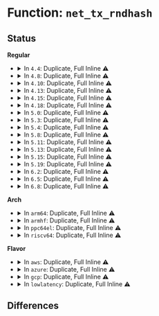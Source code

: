 # Function: <code>net_tx_rndhash</code>

## Status
<b>Regular</b>
<ul>
<li>
<details>
<summary>In <code>4.4</code>: Duplicate, Full Inline ⚠️</summary>

**Collision:** Static Duplication

**Inline:** Full

**Transformation:** False

**Instances:**

```
In net/ipv4/tcp_input.c (ffffffff8176e026)
Location: include/net/sock.h:1691
Inline: True
Inline callers:
  - net/ipv4/tcp_input.c:tcp_conn_request
```
```
In net/ipv4/tcp_output.c (ffffffff81774fee)
Location: include/net/sock.h:1691
Inline: True
```
```
In net/ipv4/tcp_timer.c (ffffffff8177a5ad)
Location: include/net/sock.h:1691
Inline: True
```
```
In net/ipv4/tcp_ipv4.c (ffffffff8177c67b)
Location: include/net/sock.h:1691
Inline: True
Inline callers:
  - net/ipv4/tcp_ipv4.c:tcp_v4_connect
```
```
In net/ipv4/datagram.c (ffffffff81783fb5)
Location: include/net/sock.h:1691
Inline: True
Inline callers:
  - net/ipv4/datagram.c:__ip4_datagram_connect
```
```
In net/ipv6/tcp_ipv6.c (ffffffff817f00ae)
Location: include/net/sock.h:1691
Inline: True
Inline callers:
  - net/ipv6/tcp_ipv6.c:tcp_v6_connect
```
```
In net/ipv6/datagram.c (ffffffff817f42c1)
Location: include/net/sock.h:1691
Inline: True
Inline callers:
  - net/ipv6/datagram.c:__ip6_datagram_connect
```
</details>
</li>
<li>
<details>
<summary>In <code>4.8</code>: Duplicate, Full Inline ⚠️</summary>

**Collision:** Static Duplication

**Inline:** Full

**Transformation:** False

**Instances:**

```
In net/core/sock.c (ffffffff8176b5da)
Location: include/net/sock.h:1652
Inline: True
Inline callers:
  - net/core/sock.c:sock_setsockopt
```
```
In net/ipv4/tcp_input.c (ffffffff817dc44b)
Location: include/net/sock.h:1652
Inline: True
Inline callers:
  - net/ipv4/tcp_input.c:tcp_conn_request
```
```
In net/ipv4/tcp_output.c (ffffffff817e1fae)
Location: include/net/sock.h:1652
Inline: True
```
```
In net/ipv4/tcp_timer.c (ffffffff817e77e1)
Location: include/net/sock.h:1652
Inline: True
Inline callers:
  - net/ipv4/tcp_timer.c:tcp_retransmit_timer
  - net/ipv4/tcp_timer.c:tcp_retransmit_timer
```
```
In net/ipv4/tcp_ipv4.c (ffffffff817e9fc4)
Location: include/net/sock.h:1652
Inline: True
Inline callers:
  - net/ipv4/tcp_ipv4.c:tcp_v4_connect
```
```
In net/ipv4/datagram.c (ffffffff817f1547)
Location: include/net/sock.h:1652
Inline: True
Inline callers:
  - net/ipv4/datagram.c:__ip4_datagram_connect
```
```
In net/ipv6/tcp_ipv6.c (ffffffff8185eef9)
Location: include/net/sock.h:1652
Inline: True
Inline callers:
  - net/ipv6/tcp_ipv6.c:tcp_v6_connect
```
```
In net/ipv6/datagram.c (ffffffff818639d2)
Location: include/net/sock.h:1652
Inline: True
Inline callers:
  - net/ipv6/datagram.c:ip6_datagram_connect
```
</details>
</li>
<li>
<details>
<summary>In <code>4.10</code>: Duplicate, Full Inline ⚠️</summary>

**Collision:** Static Duplication

**Inline:** Full

**Transformation:** False

**Instances:**

```
In net/core/sock.c (ffffffff817986ad)
Location: include/net/sock.h:1714
Inline: True
Inline callers:
  - net/core/sock.c:sock_setsockopt
```
```
In net/ipv4/tcp_input.c (ffffffff8180c37d)
Location: include/net/sock.h:1714
Inline: True
Inline callers:
  - net/ipv4/tcp_input.c:tcp_conn_request
```
```
In net/ipv4/tcp_output.c (ffffffff8181251e)
Location: include/net/sock.h:1714
Inline: True
```
```
In net/ipv4/tcp_timer.c (ffffffff81817f5c)
Location: include/net/sock.h:1714
Inline: True
Inline callers:
  - net/ipv4/tcp_timer.c:tcp_retransmit_timer
  - net/ipv4/tcp_timer.c:tcp_retransmit_timer
  - net/ipv4/tcp_timer.c:tcp_retransmit_timer
  - net/ipv4/tcp_timer.c:tcp_retransmit_timer
```
```
In net/ipv4/tcp_ipv4.c (ffffffff8181a741)
Location: include/net/sock.h:1714
Inline: True
Inline callers:
  - net/ipv4/tcp_ipv4.c:tcp_v4_connect
```
```
In net/ipv4/datagram.c (ffffffff81822123)
Location: include/net/sock.h:1714
Inline: True
Inline callers:
  - net/ipv4/datagram.c:__ip4_datagram_connect
```
```
In net/ipv6/tcp_ipv6.c (ffffffff8189108a)
Location: include/net/sock.h:1714
Inline: True
Inline callers:
  - net/ipv6/tcp_ipv6.c:tcp_v6_connect
```
```
In net/ipv6/datagram.c (ffffffff81895f51)
Location: include/net/sock.h:1714
Inline: True
Inline callers:
  - net/ipv6/datagram.c:__ip6_datagram_connect
```
</details>
</li>
<li>
<details>
<summary>In <code>4.13</code>: Duplicate, Full Inline ⚠️</summary>

**Collision:** Static Duplication

**Inline:** Full

**Transformation:** False

**Instances:**

```
In net/core/sock.c (ffffffff817b6246)
Location: include/net/sock.h:1719
Inline: True
Inline callers:
  - net/core/sock.c:sock_setsockopt
```
```
In net/ipv4/tcp_input.c (ffffffff8182c500)
Location: include/net/sock.h:1719
Inline: True
Inline callers:
  - net/ipv4/tcp_input.c:tcp_conn_request
```
```
In net/ipv4/tcp_output.c (ffffffff8183278e)
Location: include/net/sock.h:1719
Inline: True
```
```
In net/ipv4/tcp_timer.c (ffffffff81838474)
Location: include/net/sock.h:1719
Inline: True
Inline callers:
  - net/ipv4/tcp_timer.c:tcp_retransmit_timer
  - net/ipv4/tcp_timer.c:tcp_retransmit_timer
  - net/ipv4/tcp_timer.c:tcp_retransmit_timer
  - net/ipv4/tcp_timer.c:tcp_retransmit_timer
```
```
In net/ipv4/tcp_ipv4.c (ffffffff8183aed4)
Location: include/net/sock.h:1719
Inline: True
Inline callers:
  - net/ipv4/tcp_ipv4.c:tcp_v4_connect
```
```
In net/ipv4/datagram.c (ffffffff81842d8d)
Location: include/net/sock.h:1719
Inline: True
Inline callers:
  - net/ipv4/datagram.c:__ip4_datagram_connect
```
```
In net/ipv4/syncookies.c (ffffffff8186e27d)
Location: include/net/sock.h:1719
Inline: True
Inline callers:
  - net/ipv4/syncookies.c:cookie_v4_check
```
```
In net/ipv6/tcp_ipv6.c (ffffffff818b765e)
Location: include/net/sock.h:1719
Inline: True
Inline callers:
  - net/ipv6/tcp_ipv6.c:tcp_v6_connect
```
```
In net/ipv6/datagram.c (ffffffff818bc64c)
Location: include/net/sock.h:1719
Inline: True
Inline callers:
  - net/ipv6/datagram.c:__ip6_datagram_connect
```
```
In net/ipv6/syncookies.c (ffffffff818c84be)
Location: include/net/sock.h:1719
Inline: True
Inline callers:
  - net/ipv6/syncookies.c:cookie_v6_check
```
</details>
</li>
<li>
<details>
<summary>In <code>4.15</code>: Duplicate, Full Inline ⚠️</summary>

**Collision:** Static Duplication

**Inline:** Full

**Transformation:** False

**Instances:**

```
In net/core/sock.c (ffffffff8182e7de)
Location: include/net/sock.h:1733
Inline: True
Inline callers:
  - net/core/sock.c:sock_setsockopt
```
```
In net/ipv4/tcp_input.c (ffffffff818ab3d3)
Location: include/net/sock.h:1733
Inline: True
Inline callers:
  - net/ipv4/tcp_input.c:tcp_conn_request
```
```
In net/ipv4/tcp_output.c (ffffffff818b193e)
Location: include/net/sock.h:1733
Inline: True
```
```
In net/ipv4/tcp_timer.c (ffffffff818b7b90)
Location: include/net/sock.h:1733
Inline: True
Inline callers:
  - net/ipv4/tcp_timer.c:tcp_retransmit_timer
  - net/ipv4/tcp_timer.c:tcp_retransmit_timer
  - net/ipv4/tcp_timer.c:tcp_retransmit_timer
  - net/ipv4/tcp_timer.c:tcp_retransmit_timer
```
```
In net/ipv4/tcp_ipv4.c (ffffffff818bab04)
Location: include/net/sock.h:1733
Inline: True
Inline callers:
  - net/ipv4/tcp_ipv4.c:tcp_v4_connect
```
```
In net/ipv4/datagram.c (ffffffff818c26f0)
Location: include/net/sock.h:1733
Inline: True
Inline callers:
  - net/ipv4/datagram.c:__ip4_datagram_connect
```
```
In net/ipv4/syncookies.c (ffffffff818eec0d)
Location: include/net/sock.h:1733
Inline: True
Inline callers:
  - net/ipv4/syncookies.c:cookie_v4_check
```
```
In net/ipv6/tcp_ipv6.c (ffffffff8193a4a4)
Location: include/net/sock.h:1733
Inline: True
Inline callers:
  - net/ipv6/tcp_ipv6.c:tcp_v6_connect
```
```
In net/ipv6/datagram.c (ffffffff8193f772)
Location: include/net/sock.h:1733
Inline: True
Inline callers:
  - net/ipv6/datagram.c:__ip6_datagram_connect
```
```
In net/ipv6/syncookies.c (ffffffff8194ba74)
Location: include/net/sock.h:1733
Inline: True
Inline callers:
  - net/ipv6/syncookies.c:cookie_v6_check
```
</details>
</li>
<li>
<details>
<summary>In <code>4.18</code>: Duplicate, Full Inline ⚠️</summary>

**Collision:** Static Duplication

**Inline:** Full

**Transformation:** False

**Instances:**

```
In net/core/sock.c (ffffffff81878c71)
Location: include/net/sock.h:1744
Inline: True
Inline callers:
  - net/core/sock.c:sock_setsockopt
```
```
In net/ipv4/tcp_input.c (ffffffff81900816)
Location: include/net/sock.h:1744
Inline: True
Inline callers:
  - net/ipv4/tcp_input.c:tcp_conn_request
```
```
In net/ipv4/tcp_output.c (ffffffff81906b7e)
Location: include/net/sock.h:1744
Inline: True
```
```
In net/ipv4/tcp_timer.c (ffffffff8190d4a2)
Location: include/net/sock.h:1744
Inline: True
Inline callers:
  - net/ipv4/tcp_timer.c:tcp_retransmit_timer
  - net/ipv4/tcp_timer.c:tcp_retransmit_timer
  - net/ipv4/tcp_timer.c:tcp_retransmit_timer
  - net/ipv4/tcp_timer.c:tcp_retransmit_timer
```
```
In net/ipv4/tcp_ipv4.c (ffffffff8190f57f)
Location: include/net/sock.h:1744
Inline: True
Inline callers:
  - net/ipv4/tcp_ipv4.c:tcp_v4_connect
```
```
In net/ipv4/datagram.c (ffffffff81918338)
Location: include/net/sock.h:1744
Inline: True
Inline callers:
  - net/ipv4/datagram.c:__ip4_datagram_connect
```
```
In net/ipv4/syncookies.c (ffffffff8194551d)
Location: include/net/sock.h:1744
Inline: True
Inline callers:
  - net/ipv4/syncookies.c:cookie_v4_check
```
```
In net/ipv6/tcp_ipv6.c (ffffffff81993470)
Location: include/net/sock.h:1744
Inline: True
Inline callers:
  - net/ipv6/tcp_ipv6.c:tcp_v6_connect
```
```
In net/ipv6/datagram.c (ffffffff819984e8)
Location: include/net/sock.h:1744
Inline: True
Inline callers:
  - net/ipv6/datagram.c:__ip6_datagram_connect
```
```
In net/ipv6/syncookies.c (ffffffff819a4d10)
Location: include/net/sock.h:1744
Inline: True
Inline callers:
  - net/ipv6/syncookies.c:cookie_v6_check
```
</details>
</li>
<li>
<details>
<summary>In <code>5.0</code>: Duplicate, Full Inline ⚠️</summary>

**Collision:** Static Duplication

**Inline:** Full

**Transformation:** False

**Instances:**

```
In net/core/sock.c (ffffffff81899629)
Location: include/net/sock.h:1829
Inline: True
Inline callers:
  - net/core/sock.c:sock_setsockopt
```
```
In net/ipv4/tcp_input.c (ffffffff8192e96e)
Location: include/net/sock.h:1829
Inline: True
Inline callers:
  - net/ipv4/tcp_input.c:tcp_conn_request
  - net/ipv4/tcp_input.c:tcp_data_queue
  - net/ipv4/tcp_input.c:tcp_send_dupack
```
```
In net/ipv4/tcp_output.c (ffffffff8193532e)
Location: include/net/sock.h:1829
Inline: True
```
```
In net/ipv4/tcp_timer.c (ffffffff8193b888)
Location: include/net/sock.h:1829
Inline: True
Inline callers:
  - net/ipv4/tcp_timer.c:tcp_retransmit_timer
  - net/ipv4/tcp_timer.c:tcp_retransmit_timer
  - net/ipv4/tcp_timer.c:tcp_retransmit_timer
  - net/ipv4/tcp_timer.c:tcp_retransmit_timer
```
```
In net/ipv4/tcp_ipv4.c (ffffffff8193d9a6)
Location: include/net/sock.h:1829
Inline: True
Inline callers:
  - net/ipv4/tcp_ipv4.c:tcp_v4_connect
```
```
In net/ipv4/datagram.c (ffffffff81946a8c)
Location: include/net/sock.h:1829
Inline: True
Inline callers:
  - net/ipv4/datagram.c:__ip4_datagram_connect
```
```
In net/ipv4/syncookies.c (ffffffff819758d0)
Location: include/net/sock.h:1829
Inline: True
Inline callers:
  - net/ipv4/syncookies.c:cookie_v4_check
```
```
In net/ipv6/tcp_ipv6.c (ffffffff819c980b)
Location: include/net/sock.h:1829
Inline: True
Inline callers:
  - net/ipv6/tcp_ipv6.c:tcp_v6_connect
```
```
In net/ipv6/datagram.c (ffffffff819ceeb1)
Location: include/net/sock.h:1829
Inline: True
Inline callers:
  - net/ipv6/datagram.c:__ip6_datagram_connect
```
```
In net/ipv6/syncookies.c (ffffffff819db814)
Location: include/net/sock.h:1829
Inline: True
Inline callers:
  - net/ipv6/syncookies.c:cookie_v6_check
```
</details>
</li>
<li>
<details>
<summary>In <code>5.3</code>: Duplicate, Full Inline ⚠️</summary>

**Collision:** Static Duplication

**Inline:** Full

**Transformation:** False

**Instances:**

```
In net/core/sock.c (ffffffff818e3cca)
Location: include/net/sock.h:1841
Inline: True
Inline callers:
  - net/core/sock.c:sock_setsockopt
```
```
In net/ipv4/tcp_input.c (ffffffff81991f2c)
Location: include/net/sock.h:1841
Inline: True
Inline callers:
  - net/ipv4/tcp_input.c:tcp_conn_request
  - net/ipv4/tcp_input.c:tcp_data_queue
  - net/ipv4/tcp_input.c:tcp_send_dupack
```
```
In net/ipv4/tcp_output.c (ffffffff81998cef)
Location: include/net/sock.h:1841
Inline: True
```
```
In net/ipv4/tcp_timer.c (ffffffff8199fcd8)
Location: include/net/sock.h:1841
Inline: True
Inline callers:
  - net/ipv4/tcp_timer.c:tcp_retransmit_timer
  - net/ipv4/tcp_timer.c:tcp_retransmit_timer
  - net/ipv4/tcp_timer.c:tcp_retransmit_timer
  - net/ipv4/tcp_timer.c:tcp_retransmit_timer
```
```
In net/ipv4/tcp_ipv4.c (ffffffff819a1df1)
Location: include/net/sock.h:1841
Inline: True
Inline callers:
  - net/ipv4/tcp_ipv4.c:tcp_v4_connect
```
```
In net/ipv4/datagram.c (ffffffff819ab0de)
Location: include/net/sock.h:1841
Inline: True
Inline callers:
  - net/ipv4/datagram.c:__ip4_datagram_connect
```
```
In net/ipv4/syncookies.c (ffffffff819df41b)
Location: include/net/sock.h:1841
Inline: True
Inline callers:
  - net/ipv4/syncookies.c:cookie_v4_check
```
```
In net/ipv6/tcp_ipv6.c (ffffffff81a38284)
Location: include/net/sock.h:1841
Inline: True
Inline callers:
  - net/ipv6/tcp_ipv6.c:tcp_v6_connect
```
```
In net/ipv6/datagram.c (ffffffff81a3da3b)
Location: include/net/sock.h:1841
Inline: True
Inline callers:
  - net/ipv6/datagram.c:__ip6_datagram_connect
```
```
In net/ipv6/syncookies.c (ffffffff81a4a49e)
Location: include/net/sock.h:1841
Inline: True
Inline callers:
  - net/ipv6/syncookies.c:cookie_v6_check
```
</details>
</li>
<li>
<details>
<summary>In <code>5.4</code>: Duplicate, Full Inline ⚠️</summary>

**Collision:** Static Duplication

**Inline:** Full

**Transformation:** False

**Instances:**

```
In net/core/sock.c (ffffffff81915eab)
Location: include/net/sock.h:1851
Inline: True
Inline callers:
  - net/core/sock.c:sock_setsockopt
```
```
In net/ipv4/tcp_input.c (ffffffff819c8d15)
Location: include/net/sock.h:1851
Inline: True
Inline callers:
  - net/ipv4/tcp_input.c:tcp_conn_request
  - net/ipv4/tcp_input.c:tcp_data_queue
  - net/ipv4/tcp_input.c:tcp_send_dupack
```
```
In net/ipv4/tcp_output.c (ffffffff819cf80f)
Location: include/net/sock.h:1851
Inline: True
```
```
In net/ipv4/tcp_timer.c (ffffffff819d68af)
Location: include/net/sock.h:1851
Inline: True
Inline callers:
  - net/ipv4/tcp_timer.c:tcp_retransmit_timer
  - net/ipv4/tcp_timer.c:tcp_retransmit_timer
  - net/ipv4/tcp_timer.c:tcp_retransmit_timer
  - net/ipv4/tcp_timer.c:tcp_retransmit_timer
```
```
In net/ipv4/tcp_ipv4.c (ffffffff819d8ab1)
Location: include/net/sock.h:1851
Inline: True
Inline callers:
  - net/ipv4/tcp_ipv4.c:tcp_v4_connect
```
```
In net/ipv4/datagram.c (ffffffff819e1dae)
Location: include/net/sock.h:1851
Inline: True
Inline callers:
  - net/ipv4/datagram.c:__ip4_datagram_connect
```
```
In net/ipv4/syncookies.c (ffffffff81a16488)
Location: include/net/sock.h:1851
Inline: True
Inline callers:
  - net/ipv4/syncookies.c:cookie_v4_check
```
```
In net/ipv6/tcp_ipv6.c (ffffffff81a6edcc)
Location: include/net/sock.h:1851
Inline: True
Inline callers:
  - net/ipv6/tcp_ipv6.c:tcp_v6_connect
```
```
In net/ipv6/datagram.c (ffffffff81a746ab)
Location: include/net/sock.h:1851
Inline: True
Inline callers:
  - net/ipv6/datagram.c:__ip6_datagram_connect
```
```
In net/ipv6/syncookies.c (ffffffff81a81066)
Location: include/net/sock.h:1851
Inline: True
Inline callers:
  - net/ipv6/syncookies.c:cookie_v6_check
```
</details>
</li>
<li>
<details>
<summary>In <code>5.8</code>: Duplicate, Full Inline ⚠️</summary>

**Collision:** Static Duplication

**Inline:** Full

**Transformation:** False

**Instances:**

```
In net/core/sock.c (ffffffff819e93f2)
Location: include/net/sock.h:1900
Inline: True
Inline callers:
  - net/core/sock.c:sock_setsockopt
```
```
In net/ipv4/tcp_input.c (ffffffff81ab4082)
Location: include/net/sock.h:1900
Inline: True
Inline callers:
  - net/ipv4/tcp_input.c:tcp_conn_request
  - net/ipv4/tcp_input.c:tcp_data_queue
  - net/ipv4/tcp_input.c:tcp_send_dupack
```
```
In net/ipv4/tcp_output.c (ffffffff81abc60f)
Location: include/net/sock.h:1900
Inline: True
```
```
In net/ipv4/tcp_timer.c (ffffffff81ac2899)
Location: include/net/sock.h:1900
Inline: True
Inline callers:
  - net/ipv4/tcp_timer.c:tcp_write_timeout
  - net/ipv4/tcp_timer.c:tcp_write_timeout
  - net/ipv4/tcp_timer.c:tcp_write_timeout
  - net/ipv4/tcp_timer.c:tcp_write_timeout
```
```
In net/ipv4/tcp_ipv4.c (ffffffff81ac54f7)
Location: include/net/sock.h:1900
Inline: True
Inline callers:
  - net/ipv4/tcp_ipv4.c:tcp_v4_connect
```
```
In net/ipv4/datagram.c (ffffffff81acf61f)
Location: include/net/sock.h:1900
Inline: True
Inline callers:
  - net/ipv4/datagram.c:__ip4_datagram_connect
```
```
In net/ipv4/syncookies.c (ffffffff81b07499)
Location: include/net/sock.h:1900
Inline: True
Inline callers:
  - net/ipv4/syncookies.c:cookie_v4_check
```
```
In net/ipv6/tcp_ipv6.c (ffffffff81b67a02)
Location: include/net/sock.h:1900
Inline: True
Inline callers:
  - net/ipv6/tcp_ipv6.c:tcp_v6_connect
```
```
In net/ipv6/datagram.c (ffffffff81b6e8b3)
Location: include/net/sock.h:1900
Inline: True
Inline callers:
  - net/ipv6/datagram.c:__ip6_datagram_connect
```
```
In net/ipv6/syncookies.c (ffffffff81b7bd05)
Location: include/net/sock.h:1900
Inline: True
Inline callers:
  - net/ipv6/syncookies.c:cookie_v6_check
```
</details>
</li>
<li>
<details>
<summary>In <code>5.11</code>: Duplicate, Full Inline ⚠️</summary>

**Collision:** Static Duplication

**Inline:** Full

**Transformation:** False

**Instances:**

```
In net/core/sock.c (ffffffff819e92b4)
Location: include/net/sock.h:1912
Inline: True
Inline callers:
  - net/core/sock.c:sock_setsockopt
```
```
In net/ipv4/tcp_input.c (ffffffff81abe9b1)
Location: include/net/sock.h:1912
Inline: True
Inline callers:
  - net/ipv4/tcp_input.c:tcp_conn_request
  - net/ipv4/tcp_input.c:tcp_data_queue
  - net/ipv4/tcp_input.c:tcp_send_dupack
```
```
In net/ipv4/tcp_output.c (ffffffff81ac79af)
Location: include/net/sock.h:1912
Inline: True
```
```
In net/ipv4/tcp_timer.c (ffffffff81ace1e5)
Location: include/net/sock.h:1912
Inline: True
Inline callers:
  - net/ipv4/tcp_timer.c:tcp_write_timeout
```
```
In net/ipv4/tcp_ipv4.c (ffffffff81ad1186)
Location: include/net/sock.h:1912
Inline: True
Inline callers:
  - net/ipv4/tcp_ipv4.c:tcp_v4_connect
```
```
In net/ipv4/datagram.c (ffffffff81adb624)
Location: include/net/sock.h:1912
Inline: True
Inline callers:
  - net/ipv4/datagram.c:__ip4_datagram_connect
```
```
In net/ipv4/syncookies.c (ffffffff81b15899)
Location: include/net/sock.h:1912
Inline: True
Inline callers:
  - net/ipv4/syncookies.c:cookie_v4_check
```
```
In net/ipv6/tcp_ipv6.c (ffffffff81b76221)
Location: include/net/sock.h:1912
Inline: True
Inline callers:
  - net/ipv6/tcp_ipv6.c:tcp_v6_connect
```
```
In net/ipv6/datagram.c (ffffffff81b7d48f)
Location: include/net/sock.h:1912
Inline: True
Inline callers:
  - net/ipv6/datagram.c:__ip6_datagram_connect
```
```
In net/ipv6/syncookies.c (ffffffff81b8ad7b)
Location: include/net/sock.h:1912
Inline: True
Inline callers:
  - net/ipv6/syncookies.c:cookie_v6_check
```
</details>
</li>
<li>
<details>
<summary>In <code>5.13</code>: Duplicate, Full Inline ⚠️</summary>

**Collision:** Static Duplication

**Inline:** Full

**Transformation:** False

**Instances:**

```
In net/core/sock.c (ffffffff819cf3d1)
Location: include/net/sock.h:1928
Inline: True
Inline callers:
  - net/core/sock.c:sock_setsockopt
```
```
In net/ipv4/tcp_input.c (ffffffff81aaad22)
Location: include/net/sock.h:1928
Inline: True
Inline callers:
  - net/ipv4/tcp_input.c:tcp_conn_request
  - net/ipv4/tcp_input.c:tcp_data_queue
  - net/ipv4/tcp_input.c:tcp_send_dupack
```
```
In net/ipv4/tcp_output.c (ffffffff81ab2a0f)
Location: include/net/sock.h:1928
Inline: True
```
```
In net/ipv4/tcp_timer.c (ffffffff81ab937b)
Location: include/net/sock.h:1928
Inline: True
Inline callers:
  - net/ipv4/tcp_timer.c:tcp_write_timeout
```
```
In net/ipv4/tcp_ipv4.c (ffffffff81abc177)
Location: include/net/sock.h:1928
Inline: True
Inline callers:
  - net/ipv4/tcp_ipv4.c:tcp_v4_connect
```
```
In net/ipv4/datagram.c (ffffffff81ac6694)
Location: include/net/sock.h:1928
Inline: True
Inline callers:
  - net/ipv4/datagram.c:__ip4_datagram_connect
```
```
In net/ipv4/syncookies.c (ffffffff81b036ab)
Location: include/net/sock.h:1928
Inline: True
Inline callers:
  - net/ipv4/syncookies.c:cookie_v4_check
```
```
In net/ipv6/tcp_ipv6.c (ffffffff81b64c55)
Location: include/net/sock.h:1928
Inline: True
Inline callers:
  - net/ipv6/tcp_ipv6.c:tcp_v6_connect
```
```
In net/ipv6/datagram.c (ffffffff81b6c073)
Location: include/net/sock.h:1928
Inline: True
Inline callers:
  - net/ipv6/datagram.c:__ip6_datagram_connect
```
```
In net/ipv6/syncookies.c (ffffffff81b79bde)
Location: include/net/sock.h:1928
Inline: True
Inline callers:
  - net/ipv6/syncookies.c:cookie_v6_check
```
</details>
</li>
<li>
<details>
<summary>In <code>5.15</code>: Duplicate, Full Inline ⚠️</summary>

**Collision:** Static Duplication

**Inline:** Full

**Transformation:** False

**Instances:**

```
In net/core/sock.c (ffffffff81a7f058)
Location: include/net/sock.h:1968
Inline: True
Inline callers:
  - net/core/sock.c:sock_setsockopt
```
```
In net/ipv4/tcp_input.c (ffffffff81b6722a)
Location: include/net/sock.h:1968
Inline: True
Inline callers:
  - net/ipv4/tcp_input.c:tcp_conn_request
  - net/ipv4/tcp_input.c:tcp_data_queue
  - net/ipv4/tcp_input.c:tcp_send_dupack
```
```
In net/ipv4/tcp_output.c (ffffffff81b6f8df)
Location: include/net/sock.h:1968
Inline: True
```
```
In net/ipv4/tcp_timer.c (ffffffff81b767d4)
Location: include/net/sock.h:1968
Inline: True
Inline callers:
  - net/ipv4/tcp_timer.c:tcp_write_timeout
```
```
In net/ipv4/tcp_ipv4.c (ffffffff81b79277)
Location: include/net/sock.h:1968
Inline: True
Inline callers:
  - net/ipv4/tcp_ipv4.c:tcp_v4_connect
```
```
In net/ipv4/datagram.c (ffffffff81b84ea4)
Location: include/net/sock.h:1968
Inline: True
Inline callers:
  - net/ipv4/datagram.c:__ip4_datagram_connect
```
```
In net/ipv4/syncookies.c (ffffffff81bc593b)
Location: include/net/sock.h:1968
Inline: True
Inline callers:
  - net/ipv4/syncookies.c:cookie_v4_check
```
```
In net/ipv6/tcp_ipv6.c (ffffffff81c2ce80)
Location: include/net/sock.h:1968
Inline: True
Inline callers:
  - net/ipv6/tcp_ipv6.c:tcp_v6_connect
```
```
In net/ipv6/datagram.c (ffffffff81c33f0c)
Location: include/net/sock.h:1968
Inline: True
Inline callers:
  - net/ipv6/datagram.c:__ip6_datagram_connect
```
```
In net/ipv6/syncookies.c (ffffffff81c44888)
Location: include/net/sock.h:1968
Inline: True
Inline callers:
  - net/ipv6/syncookies.c:cookie_v6_check
```
</details>
</li>
<li>
<details>
<summary>In <code>5.19</code>: Duplicate, Full Inline ⚠️</summary>

**Collision:** Static Duplication

**Inline:** Full

**Transformation:** False

**Instances:**

```
In net/core/sock.c (ffffffff81bf23c7)
Location: include/net/sock.h:2089
Inline: True
Inline callers:
  - net/core/sock.c:sock_setsockopt
```
```
In net/ipv4/tcp_input.c (ffffffff81cf61ee)
Location: include/net/sock.h:2089
Inline: True
Inline callers:
  - net/ipv4/tcp_input.c:tcp_conn_request
  - net/ipv4/tcp_input.c:tcp_data_queue
  - net/ipv4/tcp_input.c:tcp_send_dupack
```
```
In net/ipv4/tcp_output.c (ffffffff81cfef47)
Location: include/net/sock.h:2089
Inline: True
Inline callers:
  - net/ipv4/tcp_output.c:tcp_rtx_synack
```
```
In net/ipv4/tcp_timer.c (ffffffff81d05f39)
Location: include/net/sock.h:2089
Inline: True
Inline callers:
  - net/ipv4/tcp_timer.c:tcp_write_timeout
```
```
In net/ipv4/tcp_ipv4.c (ffffffff81d087ca)
Location: include/net/sock.h:2089
Inline: True
Inline callers:
  - net/ipv4/tcp_ipv4.c:tcp_v4_connect
```
```
In net/ipv4/datagram.c (ffffffff81d15746)
Location: include/net/sock.h:2089
Inline: True
Inline callers:
  - net/ipv4/datagram.c:__ip4_datagram_connect
```
```
In net/ipv4/syncookies.c (ffffffff81d5abc3)
Location: include/net/sock.h:2089
Inline: True
Inline callers:
  - net/ipv4/syncookies.c:cookie_v4_check
```
```
In net/ipv6/tcp_ipv6.c (ffffffff81dca231)
Location: include/net/sock.h:2089
Inline: True
Inline callers:
  - net/ipv6/tcp_ipv6.c:tcp_v6_connect
```
```
In net/ipv6/datagram.c (ffffffff81dd18be)
Location: include/net/sock.h:2089
Inline: True
Inline callers:
  - net/ipv6/datagram.c:__ip6_datagram_connect
```
```
In net/ipv6/syncookies.c (ffffffff81de3895)
Location: include/net/sock.h:2089
Inline: True
Inline callers:
  - net/ipv6/syncookies.c:cookie_v6_check
```
</details>
</li>
<li>
<details>
<summary>In <code>6.2</code>: Duplicate, Full Inline ⚠️</summary>

**Collision:** Static Duplication

**Inline:** Full

**Transformation:** False

**Instances:**

```
In net/core/sock.c (ffffffff81d9fce6)
Location: include/net/sock.h:2126
Inline: True
Inline callers:
  - net/core/sock.c:sk_setsockopt
```
```
In net/ipv4/tcp_input.c (ffffffff81ebabfe)
Location: include/net/sock.h:2126
Inline: True
Inline callers:
  - net/ipv4/tcp_input.c:tcp_conn_request
  - net/ipv4/tcp_input.c:tcp_data_queue
  - net/ipv4/tcp_input.c:tcp_send_dupack
```
```
In net/ipv4/tcp_output.c (ffffffff81ec3f97)
Location: include/net/sock.h:2126
Inline: True
Inline callers:
  - net/ipv4/tcp_output.c:tcp_rtx_synack
```
```
In net/ipv4/tcp_timer.c (ffffffff81ecb1fb)
Location: include/net/sock.h:2126
Inline: True
Inline callers:
  - net/ipv4/tcp_timer.c:tcp_write_timeout
```
```
In net/ipv4/tcp_ipv4.c (ffffffff81eced3e)
Location: include/net/sock.h:2126
Inline: True
Inline callers:
  - net/ipv4/tcp_ipv4.c:tcp_v4_connect
```
```
In net/ipv4/tcp_plb.c (ffffffff81edb6b0)
Location: include/net/sock.h:2126
Inline: True
Inline callers:
  - net/ipv4/tcp_plb.c:tcp_plb_check_rehash
```
```
In net/ipv4/datagram.c (ffffffff81edb942)
Location: include/net/sock.h:2126
Inline: True
Inline callers:
  - net/ipv4/datagram.c:__ip4_datagram_connect
```
```
In net/ipv4/syncookies.c (ffffffff81f25033)
Location: include/net/sock.h:2126
Inline: True
Inline callers:
  - net/ipv4/syncookies.c:cookie_v4_check
```
```
In net/ipv6/tcp_ipv6.c (ffffffff81f9b244)
Location: include/net/sock.h:2126
Inline: True
Inline callers:
  - net/ipv6/tcp_ipv6.c:tcp_v6_connect
```
```
In net/ipv6/datagram.c (ffffffff81fa2ecc)
Location: include/net/sock.h:2126
Inline: True
Inline callers:
  - net/ipv6/datagram.c:__ip6_datagram_connect
```
```
In net/ipv6/syncookies.c (ffffffff81fb5f15)
Location: include/net/sock.h:2126
Inline: True
Inline callers:
  - net/ipv6/syncookies.c:cookie_v6_check
```
</details>
</li>
<li>
<details>
<summary>In <code>6.5</code>: Duplicate, Full Inline ⚠️</summary>

**Collision:** Static Duplication

**Inline:** Full

**Transformation:** False

**Instances:**

```
In net/core/sock.c (ffffffff81e0e523)
Location: include/net/sock.h:2114
Inline: True
Inline callers:
  - net/core/sock.c:sk_setsockopt
```
```
In net/ipv4/tcp_input.c (ffffffff81f19092)
Location: include/net/sock.h:2114
Inline: True
Inline callers:
  - net/ipv4/tcp_input.c:tcp_conn_request
  - net/ipv4/tcp_input.c:tcp_data_queue
  - net/ipv4/tcp_input.c:tcp_send_dupack
```
```
In net/ipv4/tcp_output.c (ffffffff81f222a7)
Location: include/net/sock.h:2114
Inline: True
Inline callers:
  - net/ipv4/tcp_output.c:tcp_rtx_synack
```
```
In net/ipv4/tcp_timer.c (ffffffff81f29d1f)
Location: include/net/sock.h:2114
Inline: True
Inline callers:
  - net/ipv4/tcp_timer.c:tcp_write_timeout
```
```
In net/ipv4/tcp_ipv4.c (ffffffff81f2d0c3)
Location: include/net/sock.h:2114
Inline: True
Inline callers:
  - net/ipv4/tcp_ipv4.c:tcp_v4_connect
```
```
In net/ipv4/tcp_plb.c (ffffffff81f3a770)
Location: include/net/sock.h:2114
Inline: True
Inline callers:
  - net/ipv4/tcp_plb.c:tcp_plb_check_rehash
```
```
In net/ipv4/datagram.c (ffffffff81f3aa05)
Location: include/net/sock.h:2114
Inline: True
Inline callers:
  - net/ipv4/datagram.c:__ip4_datagram_connect
```
```
In net/ipv4/syncookies.c (ffffffff81f84bc3)
Location: include/net/sock.h:2114
Inline: True
Inline callers:
  - net/ipv4/syncookies.c:cookie_v4_check
```
```
In net/ipv6/tcp_ipv6.c (ffffffff81ffc648)
Location: include/net/sock.h:2114
Inline: True
Inline callers:
  - net/ipv6/tcp_ipv6.c:tcp_v6_connect
```
```
In net/ipv6/datagram.c (ffffffff82003785)
Location: include/net/sock.h:2114
Inline: True
Inline callers:
  - net/ipv6/datagram.c:__ip6_datagram_connect
```
```
In net/ipv6/syncookies.c (ffffffff8201662e)
Location: include/net/sock.h:2114
Inline: True
Inline callers:
  - net/ipv6/syncookies.c:cookie_v6_check
```
</details>
</li>
<li>
<details>
<summary>In <code>6.8</code>: Duplicate, Full Inline ⚠️</summary>

**Collision:** Static Duplication

**Inline:** Full

**Transformation:** False

**Instances:**

```
In net/core/sock.c (ffffffff81ecafc9)
Location: include/net/sock.h:2104
Inline: True
Inline callers:
  - net/core/sock.c:sk_setsockopt
```
```
In net/ipv4/tcp_input.c (ffffffff81fdd959)
Location: include/net/sock.h:2104
Inline: True
Inline callers:
  - net/ipv4/tcp_input.c:tcp_conn_request
  - net/ipv4/tcp_input.c:tcp_rcv_spurious_retrans
```
```
In net/ipv4/tcp_output.c (ffffffff81fe5f67)
Location: include/net/sock.h:2104
Inline: True
Inline callers:
  - net/ipv4/tcp_output.c:tcp_rtx_synack
```
```
In net/ipv4/tcp_timer.c (ffffffff81fee88f)
Location: include/net/sock.h:2104
Inline: True
Inline callers:
  - net/ipv4/tcp_timer.c:tcp_write_timeout
```
```
In net/ipv4/tcp_ipv4.c (ffffffff81ff1f34)
Location: include/net/sock.h:2104
Inline: True
Inline callers:
  - net/ipv4/tcp_ipv4.c:tcp_v4_connect
```
```
In net/ipv4/tcp_plb.c (ffffffff820008e0)
Location: include/net/sock.h:2104
Inline: True
Inline callers:
  - net/ipv4/tcp_plb.c:tcp_plb_check_rehash
```
```
In net/ipv4/datagram.c (ffffffff82000af5)
Location: include/net/sock.h:2104
Inline: True
Inline callers:
  - net/ipv4/datagram.c:__ip4_datagram_connect
```
```
In net/ipv4/syncookies.c (ffffffff8204abc9)
Location: include/net/sock.h:2104
Inline: True
Inline callers:
  - net/ipv4/syncookies.c:cookie_tcp_reqsk_alloc
```
```
In net/ipv6/tcp_ipv6.c (ffffffff820c9980)
Location: include/net/sock.h:2104
Inline: True
Inline callers:
  - net/ipv6/tcp_ipv6.c:tcp_v6_connect
```
```
In net/ipv6/datagram.c (ffffffff820d255c)
Location: include/net/sock.h:2104
Inline: True
Inline callers:
  - net/ipv6/datagram.c:__ip6_datagram_connect
```
</details>
</li>
</ul>
<b>Arch</b>
<ul>
<li>
<details>
<summary>In <code>arm64</code>: Duplicate, Full Inline ⚠️</summary>

**Collision:** Static Duplication

**Inline:** Full

**Transformation:** False

**Instances:**

```
In net/core/sock.c (ffff800010baeb24)
Location: include/net/sock.h:1851
Inline: True
Inline callers:
  - net/core/sock.c:sock_setsockopt
```
```
In net/ipv4/tcp_input.c (ffff800010c7a854)
Location: include/net/sock.h:1851
Inline: True
Inline callers:
  - net/ipv4/tcp_input.c:tcp_conn_request
  - net/ipv4/tcp_input.c:tcp_data_queue
  - net/ipv4/tcp_input.c:tcp_send_dupack
```
```
In net/ipv4/tcp_output.c (ffff800010c8249c)
Location: include/net/sock.h:1851
Inline: True
```
```
In net/ipv4/tcp_timer.c (ffff800010c897e0)
Location: include/net/sock.h:1851
Inline: True
Inline callers:
  - net/ipv4/tcp_timer.c:tcp_retransmit_timer
  - net/ipv4/tcp_timer.c:tcp_retransmit_timer
  - net/ipv4/tcp_timer.c:tcp_retransmit_timer
  - net/ipv4/tcp_timer.c:tcp_retransmit_timer
```
```
In net/ipv4/tcp_ipv4.c (ffff800010c8d7e4)
Location: include/net/sock.h:1851
Inline: True
Inline callers:
  - net/ipv4/tcp_ipv4.c:tcp_v4_connect
```
```
In net/ipv4/datagram.c (ffff800010c95f74)
Location: include/net/sock.h:1851
Inline: True
Inline callers:
  - net/ipv4/datagram.c:__ip4_datagram_connect
```
```
In net/ipv4/syncookies.c (ffff800010cd21ac)
Location: include/net/sock.h:1851
Inline: True
Inline callers:
  - net/ipv4/syncookies.c:cookie_v4_check
```
```
In net/ipv6/tcp_ipv6.c (ffff800010d37684)
Location: include/net/sock.h:1851
Inline: True
Inline callers:
  - net/ipv6/tcp_ipv6.c:tcp_v6_connect
```
```
In net/ipv6/datagram.c (ffff800010d3d090)
Location: include/net/sock.h:1851
Inline: True
Inline callers:
  - net/ipv6/datagram.c:__ip6_datagram_connect
```
```
In net/ipv6/syncookies.c (ffff800010d4c830)
Location: include/net/sock.h:1851
Inline: True
Inline callers:
  - net/ipv6/syncookies.c:cookie_v6_check
```
</details>
</li>
<li>
<details>
<summary>In <code>armhf</code>: Duplicate, Full Inline ⚠️</summary>

**Collision:** Static Duplication

**Inline:** Full

**Transformation:** False

**Instances:**

```
In net/core/sock.c (c0ccc8a4)
Location: include/net/sock.h:1851
Inline: True
Inline callers:
  - net/core/sock.c:sock_setsockopt
```
```
In net/ipv4/tcp_input.c (c0d881f8)
Location: include/net/sock.h:1851
Inline: True
Inline callers:
  - net/ipv4/tcp_input.c:tcp_conn_request
  - net/ipv4/tcp_input.c:tcp_data_queue
  - net/ipv4/tcp_input.c:tcp_send_dupack
```
```
In net/ipv4/tcp_output.c (c0d912cc)
Location: include/net/sock.h:1851
Inline: True
```
```
In net/ipv4/tcp_timer.c (c0d988b4)
Location: include/net/sock.h:1851
Inline: True
Inline callers:
  - net/ipv4/tcp_timer.c:tcp_retransmit_timer
  - net/ipv4/tcp_timer.c:tcp_retransmit_timer
  - net/ipv4/tcp_timer.c:tcp_retransmit_timer
  - net/ipv4/tcp_timer.c:tcp_retransmit_timer
```
```
In net/ipv4/tcp_ipv4.c (c0d9b838)
Location: include/net/sock.h:1851
Inline: True
Inline callers:
  - net/ipv4/tcp_ipv4.c:tcp_v4_connect
```
```
In net/ipv4/datagram.c (c0da475c)
Location: include/net/sock.h:1851
Inline: True
Inline callers:
  - net/ipv4/datagram.c:__ip4_datagram_connect
```
```
In net/ipv4/syncookies.c (c0ddc03c)
Location: include/net/sock.h:1851
Inline: True
Inline callers:
  - net/ipv4/syncookies.c:cookie_v4_check
```
```
In net/ipv6/tcp_ipv6.c (c0e39a0c)
Location: include/net/sock.h:1851
Inline: True
Inline callers:
  - net/ipv6/tcp_ipv6.c:tcp_v6_connect
```
```
In net/ipv6/datagram.c (c0e40304)
Location: include/net/sock.h:1851
Inline: True
Inline callers:
  - net/ipv6/datagram.c:__ip6_datagram_connect
```
```
In net/ipv6/syncookies.c (c0e4db30)
Location: include/net/sock.h:1851
Inline: True
Inline callers:
  - net/ipv6/syncookies.c:cookie_v6_check
```
</details>
</li>
<li>
<details>
<summary>In <code>ppc64el</code>: Duplicate, Full Inline ⚠️</summary>

**Collision:** Static Duplication

**Inline:** Full

**Transformation:** False

**Instances:**

```
In net/core/sock.c (c000000000c84afc)
Location: include/net/sock.h:1851
Inline: True
Inline callers:
  - net/core/sock.c:sock_setsockopt
```
```
In net/ipv4/tcp_input.c (c000000000d85494)
Location: include/net/sock.h:1851
Inline: True
Inline callers:
  - net/ipv4/tcp_input.c:tcp_conn_request
  - net/ipv4/tcp_input.c:tcp_data_queue
  - net/ipv4/tcp_input.c:tcp_send_dupack
```
```
In net/ipv4/tcp_output.c (c000000000d8d7f4)
Location: include/net/sock.h:1851
Inline: True
```
```
In net/ipv4/tcp_timer.c (c000000000d96bd0)
Location: include/net/sock.h:1851
Inline: True
Inline callers:
  - net/ipv4/tcp_timer.c:tcp_retransmit_timer
  - net/ipv4/tcp_timer.c:tcp_retransmit_timer
  - net/ipv4/tcp_timer.c:tcp_retransmit_timer
  - net/ipv4/tcp_timer.c:tcp_retransmit_timer
```
```
In net/ipv4/tcp_ipv4.c (c000000000d9a2a0)
Location: include/net/sock.h:1851
Inline: True
Inline callers:
  - net/ipv4/tcp_ipv4.c:tcp_v4_connect
```
```
In net/ipv4/datagram.c (c000000000da719c)
Location: include/net/sock.h:1851
Inline: True
Inline callers:
  - net/ipv4/datagram.c:__ip4_datagram_connect
```
```
In net/ipv4/syncookies.c (c000000000df060c)
Location: include/net/sock.h:1851
Inline: True
Inline callers:
  - net/ipv4/syncookies.c:cookie_v4_check
```
```
In net/ipv6/tcp_ipv6.c (c000000000e69f94)
Location: include/net/sock.h:1851
Inline: True
Inline callers:
  - net/ipv6/tcp_ipv6.c:tcp_v6_connect
```
```
In net/ipv6/datagram.c (c000000000e71200)
Location: include/net/sock.h:1851
Inline: True
Inline callers:
  - net/ipv6/datagram.c:__ip6_datagram_connect
```
```
In net/ipv6/syncookies.c (c000000000e82fa8)
Location: include/net/sock.h:1851
Inline: True
Inline callers:
  - net/ipv6/syncookies.c:cookie_v6_check
```
</details>
</li>
<li>
<details>
<summary>In <code>riscv64</code>: Duplicate, Full Inline ⚠️</summary>

**Collision:** Static Duplication

**Inline:** Full

**Transformation:** False

**Instances:**

```
In net/core/sock.c (ffffffe000740874)
Location: include/net/sock.h:1851
Inline: True
Inline callers:
  - net/core/sock.c:sock_setsockopt
```
```
In net/ipv4/tcp_input.c (ffffffe0007de57a)
Location: include/net/sock.h:1851
Inline: True
Inline callers:
  - net/ipv4/tcp_input.c:tcp_conn_request
  - net/ipv4/tcp_input.c:tcp_data_queue
  - net/ipv4/tcp_input.c:tcp_send_dupack
```
```
In net/ipv4/tcp_output.c (ffffffe0007e427a)
Location: include/net/sock.h:1851
Inline: True
```
```
In net/ipv4/tcp_timer.c (ffffffe0007ea69e)
Location: include/net/sock.h:1851
Inline: True
Inline callers:
  - net/ipv4/tcp_timer.c:tcp_retransmit_timer
  - net/ipv4/tcp_timer.c:tcp_retransmit_timer
  - net/ipv4/tcp_timer.c:tcp_retransmit_timer
  - net/ipv4/tcp_timer.c:tcp_retransmit_timer
```
```
In net/ipv4/tcp_ipv4.c (ffffffe0007ed188)
Location: include/net/sock.h:1851
Inline: True
Inline callers:
  - net/ipv4/tcp_ipv4.c:tcp_v4_connect
```
```
In net/ipv4/datagram.c (ffffffe0007f4f58)
Location: include/net/sock.h:1851
Inline: True
Inline callers:
  - net/ipv4/datagram.c:__ip4_datagram_connect
```
```
In net/ipv4/syncookies.c (ffffffe00082356e)
Location: include/net/sock.h:1851
Inline: True
Inline callers:
  - net/ipv4/syncookies.c:cookie_v4_check
```
```
In net/ipv6/tcp_ipv6.c (ffffffe000874ac0)
Location: include/net/sock.h:1851
Inline: True
Inline callers:
  - net/ipv6/tcp_ipv6.c:tcp_v6_connect
```
```
In net/ipv6/datagram.c (ffffffe0008798e4)
Location: include/net/sock.h:1851
Inline: True
Inline callers:
  - net/ipv6/datagram.c:__ip6_datagram_connect
```
```
In net/ipv6/syncookies.c (ffffffe00088559e)
Location: include/net/sock.h:1851
Inline: True
Inline callers:
  - net/ipv6/syncookies.c:cookie_v6_check
```
</details>
</li>
</ul>
<b>Flavor</b>
<ul>
<li>
<details>
<summary>In <code>aws</code>: Duplicate, Full Inline ⚠️</summary>

**Collision:** Static Duplication

**Inline:** Full

**Transformation:** False

**Instances:**

```
In net/core/sock.c (ffffffff818b5eab)
Location: include/net/sock.h:1851
Inline: True
Inline callers:
  - net/core/sock.c:sock_setsockopt
```
```
In net/ipv4/tcp_input.c (ffffffff81968b85)
Location: include/net/sock.h:1851
Inline: True
Inline callers:
  - net/ipv4/tcp_input.c:tcp_conn_request
  - net/ipv4/tcp_input.c:tcp_data_queue
  - net/ipv4/tcp_input.c:tcp_send_dupack
```
```
In net/ipv4/tcp_output.c (ffffffff8196f67f)
Location: include/net/sock.h:1851
Inline: True
```
```
In net/ipv4/tcp_timer.c (ffffffff8197671f)
Location: include/net/sock.h:1851
Inline: True
Inline callers:
  - net/ipv4/tcp_timer.c:tcp_retransmit_timer
  - net/ipv4/tcp_timer.c:tcp_retransmit_timer
  - net/ipv4/tcp_timer.c:tcp_retransmit_timer
  - net/ipv4/tcp_timer.c:tcp_retransmit_timer
```
```
In net/ipv4/tcp_ipv4.c (ffffffff81978921)
Location: include/net/sock.h:1851
Inline: True
Inline callers:
  - net/ipv4/tcp_ipv4.c:tcp_v4_connect
```
```
In net/ipv4/datagram.c (ffffffff81981c1e)
Location: include/net/sock.h:1851
Inline: True
Inline callers:
  - net/ipv4/datagram.c:__ip4_datagram_connect
```
```
In net/ipv4/syncookies.c (ffffffff819b5b18)
Location: include/net/sock.h:1851
Inline: True
Inline callers:
  - net/ipv4/syncookies.c:cookie_v4_check
```
```
In net/ipv6/tcp_ipv6.c (ffffffff81a0e45c)
Location: include/net/sock.h:1851
Inline: True
Inline callers:
  - net/ipv6/tcp_ipv6.c:tcp_v6_connect
```
```
In net/ipv6/datagram.c (ffffffff81a13d3b)
Location: include/net/sock.h:1851
Inline: True
Inline callers:
  - net/ipv6/datagram.c:__ip6_datagram_connect
```
```
In net/ipv6/syncookies.c (ffffffff81a206f6)
Location: include/net/sock.h:1851
Inline: True
Inline callers:
  - net/ipv6/syncookies.c:cookie_v6_check
```
</details>
</li>
<li>
<details>
<summary>In <code>azure</code>: Duplicate, Full Inline ⚠️</summary>

**Collision:** Static Duplication

**Inline:** Full

**Transformation:** False

**Instances:**

```
In net/core/sock.c (ffffffff8186fdfb)
Location: include/net/sock.h:1851
Inline: True
Inline callers:
  - net/core/sock.c:sock_setsockopt
```
```
In net/ipv4/tcp_input.c (ffffffff81922675)
Location: include/net/sock.h:1851
Inline: True
Inline callers:
  - net/ipv4/tcp_input.c:tcp_conn_request
  - net/ipv4/tcp_input.c:tcp_data_queue
  - net/ipv4/tcp_input.c:tcp_send_dupack
```
```
In net/ipv4/tcp_output.c (ffffffff8192914f)
Location: include/net/sock.h:1851
Inline: True
```
```
In net/ipv4/tcp_timer.c (ffffffff819301df)
Location: include/net/sock.h:1851
Inline: True
Inline callers:
  - net/ipv4/tcp_timer.c:tcp_retransmit_timer
  - net/ipv4/tcp_timer.c:tcp_retransmit_timer
  - net/ipv4/tcp_timer.c:tcp_retransmit_timer
  - net/ipv4/tcp_timer.c:tcp_retransmit_timer
```
```
In net/ipv4/tcp_ipv4.c (ffffffff819323e1)
Location: include/net/sock.h:1851
Inline: True
Inline callers:
  - net/ipv4/tcp_ipv4.c:tcp_v4_connect
```
```
In net/ipv4/datagram.c (ffffffff8193b6de)
Location: include/net/sock.h:1851
Inline: True
Inline callers:
  - net/ipv4/datagram.c:__ip4_datagram_connect
```
```
In net/ipv4/syncookies.c (ffffffff81972908)
Location: include/net/sock.h:1851
Inline: True
Inline callers:
  - net/ipv4/syncookies.c:cookie_v4_check
```
```
In net/ipv6/tcp_ipv6.c (ffffffff819cb21c)
Location: include/net/sock.h:1851
Inline: True
Inline callers:
  - net/ipv6/tcp_ipv6.c:tcp_v6_connect
```
```
In net/ipv6/datagram.c (ffffffff819d0afb)
Location: include/net/sock.h:1851
Inline: True
Inline callers:
  - net/ipv6/datagram.c:__ip6_datagram_connect
```
```
In net/ipv6/syncookies.c (ffffffff819dd4b6)
Location: include/net/sock.h:1851
Inline: True
Inline callers:
  - net/ipv6/syncookies.c:cookie_v6_check
```
</details>
</li>
<li>
<details>
<summary>In <code>gcp</code>: Duplicate, Full Inline ⚠️</summary>

**Collision:** Static Duplication

**Inline:** Full

**Transformation:** False

**Instances:**

```
In net/core/sock.c (ffffffff81906eab)
Location: include/net/sock.h:1851
Inline: True
Inline callers:
  - net/core/sock.c:sock_setsockopt
```
```
In net/ipv4/tcp_input.c (ffffffff819d3355)
Location: include/net/sock.h:1851
Inline: True
Inline callers:
  - net/ipv4/tcp_input.c:tcp_conn_request
  - net/ipv4/tcp_input.c:tcp_data_queue
  - net/ipv4/tcp_input.c:tcp_send_dupack
```
```
In net/ipv4/tcp_output.c (ffffffff819d9e4f)
Location: include/net/sock.h:1851
Inline: True
```
```
In net/ipv4/tcp_timer.c (ffffffff819e0eef)
Location: include/net/sock.h:1851
Inline: True
Inline callers:
  - net/ipv4/tcp_timer.c:tcp_retransmit_timer
  - net/ipv4/tcp_timer.c:tcp_retransmit_timer
  - net/ipv4/tcp_timer.c:tcp_retransmit_timer
  - net/ipv4/tcp_timer.c:tcp_retransmit_timer
```
```
In net/ipv4/tcp_ipv4.c (ffffffff819e30f1)
Location: include/net/sock.h:1851
Inline: True
Inline callers:
  - net/ipv4/tcp_ipv4.c:tcp_v4_connect
```
```
In net/ipv4/datagram.c (ffffffff819ec3ee)
Location: include/net/sock.h:1851
Inline: True
Inline callers:
  - net/ipv4/datagram.c:__ip4_datagram_connect
```
```
In net/ipv4/syncookies.c (ffffffff81a203b8)
Location: include/net/sock.h:1851
Inline: True
Inline callers:
  - net/ipv4/syncookies.c:cookie_v4_check
```
```
In net/ipv6/tcp_ipv6.c (ffffffff81a78edc)
Location: include/net/sock.h:1851
Inline: True
Inline callers:
  - net/ipv6/tcp_ipv6.c:tcp_v6_connect
```
```
In net/ipv6/datagram.c (ffffffff81a7e7bb)
Location: include/net/sock.h:1851
Inline: True
Inline callers:
  - net/ipv6/datagram.c:__ip6_datagram_connect
```
```
In net/ipv6/syncookies.c (ffffffff81a8b176)
Location: include/net/sock.h:1851
Inline: True
Inline callers:
  - net/ipv6/syncookies.c:cookie_v6_check
```
</details>
</li>
<li>
<details>
<summary>In <code>lowlatency</code>: Duplicate, Full Inline ⚠️</summary>

**Collision:** Static Duplication

**Inline:** Full

**Transformation:** False

**Instances:**

```
In net/core/sock.c (ffffffff81927ef1)
Location: include/net/sock.h:1851
Inline: True
Inline callers:
  - net/core/sock.c:sock_setsockopt
```
```
In net/ipv4/tcp_input.c (ffffffff819dcefb)
Location: include/net/sock.h:1851
Inline: True
Inline callers:
  - net/ipv4/tcp_input.c:tcp_conn_request
  - net/ipv4/tcp_input.c:tcp_data_queue
  - net/ipv4/tcp_input.c:tcp_send_dupack
```
```
In net/ipv4/tcp_output.c (ffffffff819e3abf)
Location: include/net/sock.h:1851
Inline: True
```
```
In net/ipv4/tcp_timer.c (ffffffff819eabb2)
Location: include/net/sock.h:1851
Inline: True
Inline callers:
  - net/ipv4/tcp_timer.c:tcp_retransmit_timer
  - net/ipv4/tcp_timer.c:tcp_retransmit_timer
  - net/ipv4/tcp_timer.c:tcp_retransmit_timer
  - net/ipv4/tcp_timer.c:tcp_retransmit_timer
```
```
In net/ipv4/tcp_ipv4.c (ffffffff819ed211)
Location: include/net/sock.h:1851
Inline: True
Inline callers:
  - net/ipv4/tcp_ipv4.c:tcp_v4_connect
```
```
In net/ipv4/datagram.c (ffffffff819f62ac)
Location: include/net/sock.h:1851
Inline: True
Inline callers:
  - net/ipv4/datagram.c:__ip4_datagram_connect
```
```
In net/ipv4/syncookies.c (ffffffff81a2b8b8)
Location: include/net/sock.h:1851
Inline: True
Inline callers:
  - net/ipv4/syncookies.c:cookie_v4_check
```
```
In net/ipv6/tcp_ipv6.c (ffffffff81a8567a)
Location: include/net/sock.h:1851
Inline: True
Inline callers:
  - net/ipv6/tcp_ipv6.c:tcp_v6_connect
```
```
In net/ipv6/datagram.c (ffffffff81a8b1e9)
Location: include/net/sock.h:1851
Inline: True
Inline callers:
  - net/ipv6/datagram.c:__ip6_datagram_connect
```
```
In net/ipv6/syncookies.c (ffffffff81a97d98)
Location: include/net/sock.h:1851
Inline: True
Inline callers:
  - net/ipv6/syncookies.c:cookie_v6_check
```
</details>
</li>
</ul>

## Differences
